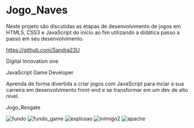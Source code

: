 # Jogo_Naves                       

Neste projeto são discutidas as etapas de desenvolvimento de jogos em HTML5, CSS3 e JavaScript do início ao fim utilizando a didática passo a passo em seu desenvolvimento.


https://github.com/Sandra23U

Digital Innovation one

JavaScript Game Developer

Aprenda de forma divertida a criar jogos com JavaScript para inciar a sua carreira em desenvolvimento front-end e se transformar em um dev de alto nível.

Jogo_Resgate



![fundo](https://user-images.githubusercontent.com/66983974/118213884-303d5100-b445-11eb-8334-8e3a6432bf2c.jpg)
![fundo_game](https://user-images.githubusercontent.com/66983974/118213951-5105a680-b445-11eb-88ed-597c50a4b243.jpg)
![explosao](https://user-images.githubusercontent.com/66983974/118213976-5cf16880-b445-11eb-9ad3-c4679a3a163a.png)
![inimigo2](https://user-images.githubusercontent.com/66983974/118214002-6549a380-b445-11eb-88a0-4b84e5d112d8.png)
![apache](https://user-images.githubusercontent.com/66983974/118214017-6c70b180-b445-11eb-8d29-d5cb11cae958.png)

